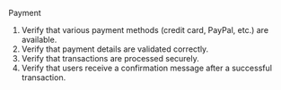 ﻿Payment

1. Verify that various payment methods (credit card, PayPal, etc.) are available.
1. Verify that payment details are validated correctly.
1. Verify that transactions are processed securely.
1. Verify that users receive a confirmation message after a successful transaction.
